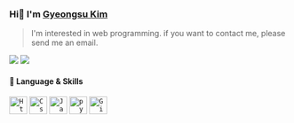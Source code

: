 ### Hi👋 I'm [Gyeongsu Kim](https://gyeongsukim1.github.io/)
> I'm interested in web programming. if you want to contact me, please send me an email.
<p>
  <a href="https://github.com/GyeongSuKim1/" target="_blank"><img src="https://img.shields.io/badge/GyeongSuKim1-181717?style=flat-square&logo=GitHub&logoColor=white"/></a>
  <a href="mailto:rla04722@naver.com" target="_blank"><img src="https://img.shields.io/badge/rla04722@naver.com-brightgreen?style=flat-square&logo=Gmail&logoColor=white"/></a>
</p>

#### 🎨 Language & Skills
<code><img alt="Html" src="https://user-images.githubusercontent.com/47416686/92299565-4d548280-ef8e-11ea-800d-86b5c28fbcdc.png" width="32"></code>
<code><img alt="Css" src="https://user-images.githubusercontent.com/47416686/92299858-2ea3bb00-ef91-11ea-8d20-c6561b1ef711.png" width="32"></code>
<code><img alt="Javascript" src="https://user-images.githubusercontent.com/26512984/88481835-aba64280-cf98-11ea-80a7-c6c5ae3a1235.jpg" width="32"></code>
<code><img alt="python" src="https://user-images.githubusercontent.com/61134850/173356476-cf67c47b-d937-429f-bccf-cc29e3d3c914.png" width="32"></code>
<code><img alt="Git" src="https://user-images.githubusercontent.com/26512984/88481839-ad700600-cf98-11ea-8168-e795e299b730.png" width="32"></code>
